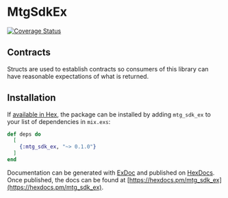 # MtgSdkEx

[![Coverage Status](https://coveralls.io/repos/github/gheidorn/mtg_sdk_ex/badge.svg?branch=master)](https://coveralls.io/github/gheidorn/mtg_sdk_ex?branch=master)

## Contracts

Structs are used to establish contracts so consumers of this library can have reasonable expectations of what is returned.

## Installation

If [available in Hex](https://hex.pm/docs/publish), the package can be installed
by adding `mtg_sdk_ex` to your list of dependencies in `mix.exs`:

```elixir
def deps do
  [
    {:mtg_sdk_ex, "~> 0.1.0"}
  ]
end
```

Documentation can be generated with [ExDoc](https://github.com/elixir-lang/ex_doc)
and published on [HexDocs](https://hexdocs.pm). Once published, the docs can
be found at [https://hexdocs.pm/mtg_sdk_ex](https://hexdocs.pm/mtg_sdk_ex).
